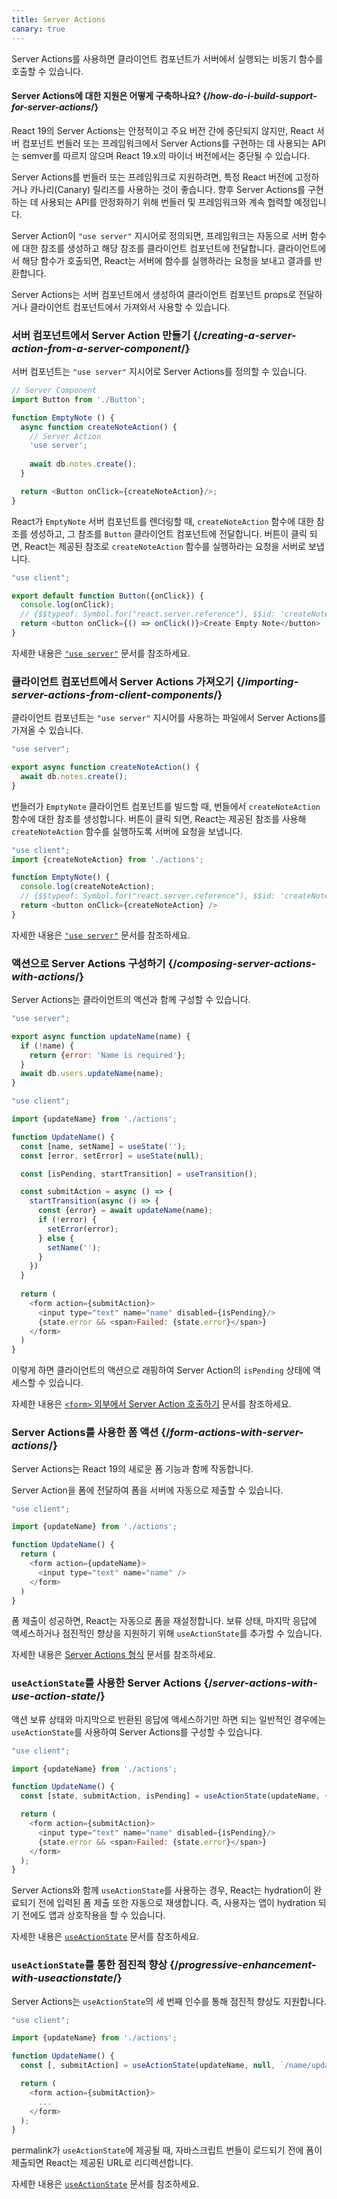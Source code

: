 ```yaml
---
title: Server Actions
canary: true
---
```


<Intro>

Server Actions를 사용하면 클라이언트 컴포넌트가 서버에서 실행되는 비동기 함수를 호출할 수 있습니다.

</Intro>

<InlineToc />

<Note>

#### Server Actions에 대한 지원은 어떻게 구축하나요? {/*how-do-i-build-support-for-server-actions*/}

React 19의 Server Actions는 안정적이고 주요 버전 간에 중단되지 않지만, React 서버 컴포넌트 번들러 또는 프레임워크에서 Server Actions를 구현하는 데 사용되는 API는 semver를 따르지 않으며 React 19.x의 마이너 버전에서는 중단될 수 있습니다.

Server Actions를 번들러 또는 프레임워크로 지원하려면, 특정 React 버전에 고정하거나 카나리(Canary) 릴리즈를 사용하는 것이 좋습니다. 향후 Server Actions를 구현하는 데 사용되는 API를 안정화하기 위해 번들러 및 프레임워크와 계속 협력할 예정입니다.

</Note>

Server Action이 `"use server"` 지시어로 정의되면, 프레임워크는 자동으로 서버 함수에 대한 참조를 생성하고 해당 참조를 클라이언트 컴포넌트에 전달합니다. 클라이언트에서 해당 함수가 호출되면, React는 서버에 함수를 실행하라는 요청을 보내고 결과를 반환합니다.

Server Actions는 서버 컴포넌트에서 생성하여 클라이언트 컴포넌트 props로 전달하거나 클라이언트 컴포넌트에서 가져와서 사용할 수 있습니다.

### 서버 컴포넌트에서 Server Action 만들기 {/*creating-a-server-action-from-a-server-component*/}

서버 컴포넌트는 `"use server"` 지시어로 Server Actions를 정의할 수 있습니다.

```js [[2, 7, "'use server'"], [1, 5, "createNoteAction"], [1, 12, "createNoteAction"]]
// Server Component
import Button from './Button';

function EmptyNote () {
  async function createNoteAction() {
    // Server Action
    'use server';
    
    await db.notes.create();
  }

  return <Button onClick={createNoteAction}/>;
}
```

React가 `EmptyNote` 서버 컴포넌트를 렌더링할 때, `createNoteAction` 함수에 대한 참조를 생성하고, 그 참조를 `Button` 클라이언트 컴포넌트에 전달합니다. 버튼이 클릭 되면, React는 제공된 참조로 `createNoteAction` 함수를 실행하라는 요청을 서버로 보냅니다.

```js {5}
"use client";

export default function Button({onClick}) { 
  console.log(onClick); 
  // {$$typeof: Symbol.for("react.server.reference"), $$id: 'createNoteAction'}
  return <button onClick={() => onClick()}>Create Empty Note</button>
}
```

자세한 내용은 [`"use server"`](/reference/rsc/use-server) 문서를 참조하세요.


### 클라이언트 컴포넌트에서 Server Actions 가져오기 {/*importing-server-actions-from-client-components*/}

클라이언트 컴포넌트는 `"use server"` 지시어를 사용하는 파일에서 Server Actions를 가져올 수 있습니다.

```js [[1, 3, "createNoteAction"]]
"use server";

export async function createNoteAction() {
  await db.notes.create();
}

```

번들러가 `EmptyNote` 클라이언트 컴포넌트를 빌드할 때, 번들에서 `createNoteAction` 함수에 대한 참조를 생성합니다. 버튼이 클릭 되면, React는 제공된 참조를 사용해 `createNoteAction` 함수를 실행하도록 서버에 요청을 보냅니다.

```js [[1, 2, "createNoteAction"], [1, 5, "createNoteAction"], [1, 7, "createNoteAction"]]
"use client";
import {createNoteAction} from './actions';

function EmptyNote() {
  console.log(createNoteAction);
  // {$$typeof: Symbol.for("react.server.reference"), $$id: 'createNoteAction'}
  return <button onClick={createNoteAction} />
}
```

자세한 내용은 [`"use server"`](/reference/rsc/use-server) 문서를 참조하세요.

### 액션으로 Server Actions 구성하기 {/*composing-server-actions-with-actions*/}

Server Actions는 클라이언트의 액션과 함께 구성할 수 있습니다.

```js [[1, 3, "updateName"]]
"use server";

export async function updateName(name) {
  if (!name) {
    return {error: 'Name is required'};
  }
  await db.users.updateName(name);
}
```

```js [[1, 3, "updateName"], [1, 13, "updateName"], [2, 11, "submitAction"],  [2, 23, "submitAction"]]
"use client";

import {updateName} from './actions';

function UpdateName() {
  const [name, setName] = useState('');
  const [error, setError] = useState(null);

  const [isPending, startTransition] = useTransition();

  const submitAction = async () => {
    startTransition(async () => {
      const {error} = await updateName(name);
      if (!error) {
        setError(error);
      } else {
        setName('');
      }
    })
  }
  
  return (
    <form action={submitAction}>
      <input type="text" name="name" disabled={isPending}/>
      {state.error && <span>Failed: {state.error}</span>}
    </form>
  )
}
```

이렇게 하면 클라이언트의 액션으로 래핑하여 Server Action의 `isPending` 상태에 액세스할 수 있습니다.

자세한 내용은 [`<form>` 외부에서 Server Action 호출하기](/reference/rsc/use-server#calling-a-server-action-outside-of-form) 문서를 참조하세요.

### Server Actions를 사용한 폼 액션 {/*form-actions-with-server-actions*/}

Server Actions는 React 19의 새로운 폼 기능과 함께 작동합니다.

Server Action을 폼에 전달하여 폼을 서버에 자동으로 제출할 수 있습니다.


```js [[1, 3, "updateName"], [1, 7, "updateName"]]
"use client";

import {updateName} from './actions';

function UpdateName() {
  return (
    <form action={updateName}>
      <input type="text" name="name" />
    </form>
  )
}
```

폼 제출이 성공하면, React는 자동으로 폼을 재설정합니다. 보류 상태, 마지막 응답에 액세스하거나 점진적인 향상을 지원하기 위해 `useActionState`를 추가할 수 있습니다.

자세한 내용은 [Server Actions 형식](/reference/rsc/use-server#server-actions-in-forms) 문서를 참조하세요.

### `useActionState`를 사용한 Server Actions {/*server-actions-with-use-action-state*/}

액션 보류 상태와 마지막으로 반환된 응답에 액세스하기만 하면 되는 일반적인 경우에는 `useActionState`를 사용하여 Server Actions를 구성할 수 있습니다.

```js [[1, 3, "updateName"], [1, 6, "updateName"], [2, 6, "submitAction"], [2, 9, "submitAction"]]
"use client";

import {updateName} from './actions';

function UpdateName() {
  const [state, submitAction, isPending] = useActionState(updateName, {error: null});

  return (
    <form action={submitAction}>
      <input type="text" name="name" disabled={isPending}/>
      {state.error && <span>Failed: {state.error}</span>}
    </form>
  );
}
```

Server Actions와 함께 `useActionState`를 사용하는 경우, React는 hydration이 완료되기 전에 입력된 폼 제출 또한 자동으로 재생합니다. 즉, 사용자는 앱이 hydration 되기 전에도 앱과 상호작용을 할 수 있습니다.

자세한 내용은 [`useActionState`](/reference/react-dom/hooks/useFormState) 문서를 참조하세요.

### `useActionState`를 통한 점진적 향상 {/*progressive-enhancement-with-useactionstate*/}

Server Actions는 `useActionState`의 세 번째 인수를 통해 점진적 향상도 지원합니다.

```js [[1, 3, "updateName"], [1, 6, "updateName"], [2, 6, "/name/update"], [3, 6, "submitAction"], [3, 9, "submitAction"]]
"use client";

import {updateName} from './actions';

function UpdateName() {
  const [, submitAction] = useActionState(updateName, null, `/name/update`);

  return (
    <form action={submitAction}>
      ...
    </form>
  );
}
```

<CodeStep step={2}>permalink</CodeStep>가 `useActionState`에 제공될 때, 자바스크립트 번들이 로드되기 전에 폼이 제출되면 React는 제공된 URL로 리디렉션합니다.

자세한 내용은 [`useActionState`](/reference/react-dom/hooks/useFormState) 문서를 참조하세요.

